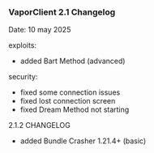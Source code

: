 ### **VaporClient 2.1 Changelog**

Date: 10 may 2025

exploits:
 - added Bart Method (advanced)
   
security:
 - fixed some connection issues
 - fixed lost connection screen
 - fixed Dream Method not starting

2.1.2 CHANGELOG

- added Bundle Crasher 1.21.4+ (basic)
